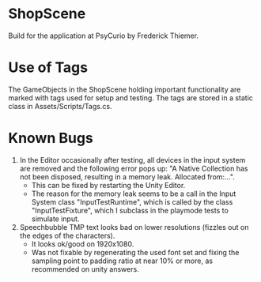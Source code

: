 # ShopScene
Build for the application at PsyCurio by Frederick Thiemer.

# Use of Tags
The GameObjects in the ShopScene holding important functionality are marked with tags used for setup and testing.
The tags are stored in a static class in Assets/Scripts/Tags.cs.

# Known Bugs
1. In the Editor occasionally after testing, all devices in the input system are removed and the following error pops up: "A Native Collection has not been disposed, resulting in a memory leak. Allocated from:...". 
    - This can be fixed by restarting the Unity Editor. 
    - The reason for the memory leak seems to be a call in the Input System class "InputTestRuntime", which is called by the class "InputTestFixture", which I subclass in the playmode tests to simulate input.
2. Speechbubble TMP text looks bad on lower resolutions (fizzles out on the edges of the characters). 
    - It looks ok/good on 1920x1080. 
	- Was not fixable by regenerating the used font set and fixing the sampling point to padding ratio at near 10% or more, as recommended on unity answers.
